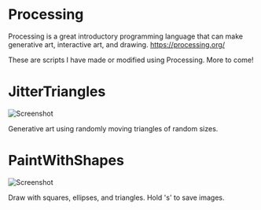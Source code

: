 # Processing
Processing is a great introductory programming language that can make generative art, interactive art, and drawing.  https://processing.org/

These are scripts I have made or modified using Processing.  More to come!

# JitterTriangles

![Screenshot](https://github.com/TechnologyClassroom/Processing/blob/master/Images/JitterTriangles-29822.png?raw=true "Screenshot")

Generative art using randomly moving triangles of random sizes.

# PaintWithShapes

![Screenshot](https://github.com/TechnologyClassroom/Processing/blob/master/Images/PaintWithShapes.png?raw=true "Screenshot")

Draw with squares, ellipses, and triangles.  Hold 's' to save images.
